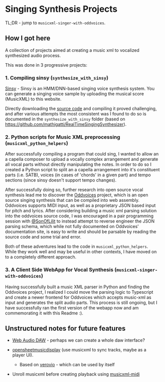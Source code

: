 # Singing Synthesis Projects

TL;DR - jump to `musicxml-singer-with-oddvoices`.

## How I got here

A collection of projects aimed at creating a music xml to vocalized synthesized audio process.

This was done in 3 progressive projects:


### 1. Compiling sinsy (`synthesize_with_sinsy`)

[Sinsy](https://www.sinsy.jp/) - Sinsy is an HMM/DNN-based singing voice synthesis system. You can generate a singing voice sample by uploading the musical score (MusicXML) to this website.

Directly downloading the [source code](https://sinsy.sourceforge.net/) and compiling it proved challenging, and after various attempts the most consistent was I found to do so is documented in the `synthesize_with_sinsy` folder (based on https://github.com/mathigatti/RealTimeSingingSynthesizer).

### 2. Python scripts for Music XML preprocessing (`musicxml_python_helpers`)

After successfully compiling a program that could sing, I wanted to allow an a capella composer to upload a vocally complex arrangement and generate all vocal parts without directly manipulating the notes. In order to do so I created a Python script to split an a capella arrangement into it's constituent parts (i.e. SATB), voices (in cases of 'chords' in a given part) and tempo sections (since sinsy doesn't support tempo changes).

After successfully doing so, further research into open source vocal synthesis lead me to discover the [Oddvoices](https://oddvoices.org/) project, which is an open source singing synthesis that can be compiled into web assembly. Oddvoices supports MIDI input, as well as a proprietary JSON based input for pitch and lyrics. After considering building a music xml parsing solution into the oddvoices source code, I was encouraged in a pair programming session with [@SonOfLilit](https://github.com/SonOfLilit) to instead attempt to reverse engineer the JSON parsing schema, which while not fully documented on Oddvoices' documentation site, is easy to write and should be parsable by reading the source code and some trial and error.

Both of these adventures lead to the code in `musicxml_python_helpers`. While they work well and may be useful in other contexts, I have moved on to a completely different approach.


### 3. A Client Side WebApp for Vocal Synthesis (`musicxml-singer-with-oddvoices`)

Having successfully built a music XML parser in Python and finding the Oddvoices project, I realized I could move the parsing logic to Typescript and create a newer frontend for Oddvoices which accepts music-xml as input and generates the split audio parts. This process is still ongoing, but I have successfully ran the first version of the webapp now and am commemorating it with this Readme :).


## Unstructured notes for future features

- [Web Audio DAW](https://github.com/rserota/wad) - perhaps we can create a whole daw interface?

- [opensheetmusicdisplay](https://github.com/opensheetmusicdisplay/opensheetmusicdisplay) (use musicxml to sync tracks, maybe as a player UI).

  - Based on [verovio](https://github.com/rism-digital/verovio) - which can be used by itself

- Unroll musicxml before creating playback using [musicxml-midi](https://github.com/infojunkie/musicxml-midi/blob/main/src/xsl/unroll.xsl)
